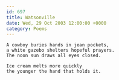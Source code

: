 ```yaml
---
id: 697
title: Watsonville
date: Wed, 29 Oct 2003 12:00:00 +0000
category: Poems
---
```


    A cowboy buries hands in jean pockets,  
    a white gazebo shelters hopeful prayers.  
    The noon sun draws all eyes closed.

    Ice cream melts more quickly  
    the younger the hand that holds it.


